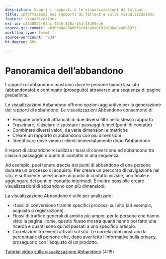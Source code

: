 ```yaml
---
description: Scopri i rapporti e le visualizzazioni di fallout.
title: Informazioni sui rapporti di fallout e sulle visualizzazioni
feature: Visualizations
exl-id: c4338821-64ac-4345-828a-15af18a95ea6
source-git-commit: ab30cd4e884dbf92d4148e8f81a638a8ea0b63f3
workflow-type: tm+mt
source-wordcount: '234'
ht-degree: 80%

---
```


# Panoramica dell’abbandono

I rapporti di abbandono mostrano dove le persone hanno lasciato (abbandonato) e continuato (proseguito) attraverso una sequenza di pagine predefinite.

Le visualizzazioni Abbandono offrono opzioni aggiuntive per la generazione dei rapporti di abbandono. Le visualizzazioni Abbandono consentono di:

* Eseguire confronti affiancati di due diversi filtri nello stesso rapporto
* Trascinare, rilasciare e spostare i passaggi funnel (punti di contatto)
* Combinare diversi valori, da varie dimensioni e metriche
* Creare un rapporto di abbandono con più dimensioni
* Identificare dove vanno i clienti immediatamente dopo l’abbandono

Il report di abbandono visualizza i tassi di conversione ed abbandono tra ciascun passaggio o punto di contatto in una sequenza.

Ad esempio, puoi tenere traccia dei punti di abbandono di una persona durante un processo di acquisto. Per creare un percorso di navigazione nel sito, è sufficiente selezionare un punto di contatto iniziale, uno finale e aggiungere dei punti di contatto intermedi. È inoltre possibile creare visualizzazioni di abbandono con più dimensioni.

La visualizzazione Abbandono è utile per analizzare:

* I tassi di conversione tramite specifici processi sul sito (ad esempio, acquisto o registrazione).
* Flussi di traffico generali di ambito più ampio: per le persone che hanno visto la pagina Home, questo flusso mostra quanti hanno poi fatto una ricerca e quanti sono quindi passati a uno specifico articolo.
* Correlazioni tra eventi attivati sul sito. Le correlazioni mostrano la percentuale di persone che, dopo aver letto l’informativa sulla privacy, proseguono con l’acquisto di un prodotto.

[Tutorial video sulla visualizzazione Abbandono](https://experienceleague.adobe.com/docs/analytics-learn/tutorials/analysis-workspace/analyzing-customer-journeys/fallout-visualization.html?lang=it) (4:15)

